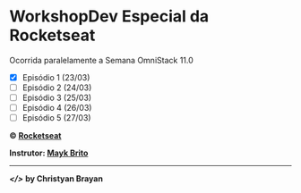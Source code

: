 # WorkshopDev Especial da Rocketseat
Ocorrida paralelamente a Semana OmniStack 11.0

- [x] Episódio 1 (23/03)
- [ ] Episódio 2 (24/03)
- [ ] Episódio 3 (25/03)
- [ ] Episódio 4 (26/03)
- [ ] Episódio 5 (27/03)

**&copy; [Rocketseat](https://rocketseat.com.br/)**

**Instrutor: [Mayk Brito](https://github.com/maykbrito)**

---

***</>*** **by Christyan Brayan**
